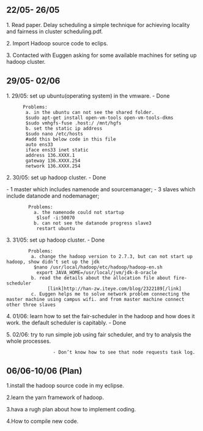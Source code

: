 <h2>22/05- 26/05</h2>
<p>1. Read paper. Delay scheduling a simple technique for achieving locality and fairness in cluster scheduling.pdf. </p>
<p>2. Import Hadoop source code to eclips.</p>
<p>3. Contacted with Euggen asking for some available machines for seting up hadoop cluster.</p>
 <h2>29/05- 02/06</h2>
<p> 1. 29/05: set up ubuntu(operating system) in the vmware.  - Done </p>

          Problems:
           a. in the ubuntu can not see the shared folder.
           $sudo apt-get install open-vm-tools open-vm-tools-dkms
           $sudo vmhgfs-fuse .host:/ /mnt/hgfs
           b. set the static ip address
           $sudo nano /etc/hosts
           #add this below code in this file
           auto ens33
           iface ens33 inet static
           address 136.XXXX.1
           gateway 136.XXXX.254
           network 136.XXXX.254
                 
<p> 2. 30/05: set up hadoop cluster.  - Done </p>
            - 1 master which includes namenode and sourcemanager;
            - 3 slaves which include datanode and nodemanager;
                       
            Problems: 
              a. the namenode could not startup
               $lsof -i:50070
              b. can not see the datanode progress slave3
               restart ubuntu                               
     
<p> 3. 31/05: set up hadoop cluster. - Done</p>

            Problems:
             a. change the hadoop version to 2.7.3, but can not start up hadoop, show didn’t set up the jdk
              $nano /usr/local/hadoop/etc/hadoop/hadoop-en.sh
               export JAVA_HOME=/usr/local/jvm/jdk-8-oracle
             b. read the details about the allocation file about fire-scheduler
                   [link]http://han-zw.iteye.com/blog/2322189[/link]
             c. Euggen helps me to solve network problem connecting the master machine using campus wifi. and from master machine connect other three slaves
             
<p> 4. 01/06: learn how to set the fair-scheduler in the hadoop and how does it work. the default scheduler is capitably. - Done </p>

<p> 5. 02/06:  try to run simple job using fair scheduler, and try to analysis the whole processes. </p>
  
                     - Don’t know how to see that node requests task log.
 
<h2>06/06-10/06 (Plan)</h2>
<p>1.install the hadoop source code in my eclipse.</p>
<p>2.learn the yarn framework of hadoop.</p>
<p>3.hava a rugh plan about how to implement coding.</p>
<p>4.How to compile new code. </p>


